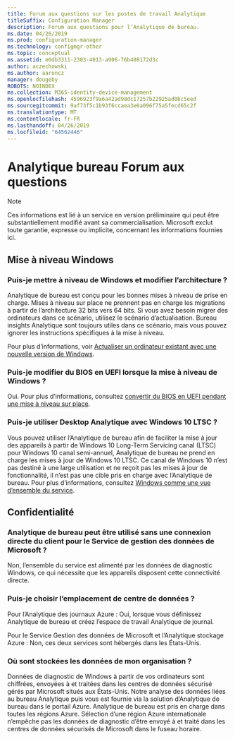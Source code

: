 ```yaml
---
title: Forum aux questions sur les postes de travail Analytique
titleSuffix: Configuration Manager
description: Forum aux questions pour l’Analytique de bureau.
ms.date: 04/26/2019
ms.prod: configuration-manager
ms.technology: configmgr-other
ms.topic: conceptual
ms.assetid: e0db3311-2303-4013-a906-76b408172d3c
author: aczechowski
ms.author: aaroncz
manager: dougeby
ROBOTS: NOINDEX
ms.collection: M365-identity-device-management
ms.openlocfilehash: 4596923f9a6a42ad98dc17257b22925ad0bc5eed
ms.sourcegitcommit: 9af73f5c1b93f6ccaea3e6a096f75a5fecd65c2f
ms.translationtype: MT
ms.contentlocale: fr-FR
ms.lasthandoff: 04/26/2019
ms.locfileid: "64562446"
---
```

# <a name="desktop-analytics-faq"></a>Analytique bureau Forum aux questions

> [!Note]  
> Ces informations est lié à un service en version préliminaire qui peut être substantiellement modifié avant sa commercialisation. Microsoft exclut toute garantie, expresse ou implicite, concernant les informations fournies ici.  

## <a name="windows-upgrade"></a>Mise à niveau Windows

### <a name="can-i-upgrade-windows-and-change-architecture"></a>Puis-je mettre à niveau de Windows et modifier l’architecture ?

Analytique de bureau est conçu pour les bonnes mises à niveau de prise en charge. Mises à niveau sur place ne prennent pas en charge les migrations à partir de l’architecture 32 bits vers 64 bits. Si vous avez besoin migrer des ordinateurs dans ce scénario, utilisez le scénario d’actualisation. Bureau insights Analytique sont toujours utiles dans ce scénario, mais vous pouvez ignorer les instructions spécifiques à la mise à niveau.

Pour plus d’informations, voir [Actualiser un ordinateur existant avec une nouvelle version de Windows](/sccm/osd/deploy-use/refresh-an-existing-computer-with-a-new-version-of-windows).

### <a name="can-i-change-from-bios-to-uefi-when-upgrading-windows"></a>Puis-je modifier du BIOS en UEFI lorsque la mise à niveau de Windows ?

Oui. Pour plus d’informations, consultez [convertir du BIOS en UEFI pendant une mise à niveau sur place](/sccm/osd/deploy-use/task-sequence-steps-to-manage-bios-to-uefi-conversion#convert-from-bios-to-uefi-during-an-in-place-upgrade).

### <a name="can-i-use-desktop-analytics-with-windows-10-ltsc"></a>Puis-je utiliser Desktop Analytique avec Windows 10 LTSC ?

Vous pouvez utiliser l’Analytique de bureau afin de faciliter la mise à jour des appareils à partir de Windows 10 Long-Term Servicing canal (LTSC) pour Windows 10 canal semi-annuel, Analytique de bureau ne prend en charge les mises à jour de Windows 10 LTSC. Ce canal de Windows 10 n’est pas destiné à une large utilisation et ne reçoit pas les mises à jour de fonctionnalité, il n’est pas une cible pris en charge avec l’Analytique de bureau. Pour plus d’informations, consultez [Windows comme une vue d’ensemble du service](https://docs.microsoft.com/windows/deployment/update/waas-overview#long-term-servicing-channel).

## <a name="privacy"></a>Confidentialité

### <a name="can-desktop-analytics-be-used-without-a-direct-client-connection-to-the-microsoft-data-management-service"></a>Analytique de bureau peut être utilisé sans une connexion directe du client pour le Service de gestion des données de Microsoft ?

Non, l’ensemble du service est alimenté par les données de diagnostic Windows, ce qui nécessite que les appareils disposent cette connectivité directe.

### <a name="can-i-choose-the-data-center-location"></a>Puis-je choisir l’emplacement de centre de données ?

Pour l’Analytique des journaux Azure : Oui, lorsque vous définissez Analytique de bureau et créez l’espace de travail Analytique de journal.

Pour le Service Gestion des données de Microsoft et l’Analytique stockage Azure : Non, ces deux services sont hébergés dans les États-Unis.

### <a name="where-is-my-organizations-data-stored"></a>Où sont stockées les données de mon organisation ?

Données de diagnostic de Windows à partir de vos ordinateurs sont chiffrées, envoyées à et traitées dans les centres de données sécurisé gérés par Microsoft situés aux États-Unis. Notre analyse des données liées au bureau Analytique puis vous est fournie via la solution d’Analytique de bureau dans le portail Azure. Analytique de bureau est pris en charge dans toutes les régions Azure. Sélection d’une région Azure internationale n’empêche pas les données de diagnostic d’être envoyé à et traité dans les centres de données sécurisés de Microsoft dans le fuseau horaire.
